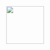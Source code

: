 

<img style="width: 100px; height: 100px;" src="https://github.com/pepm17/Movie-Score/tree/master/client/assets/Image1.JPG">